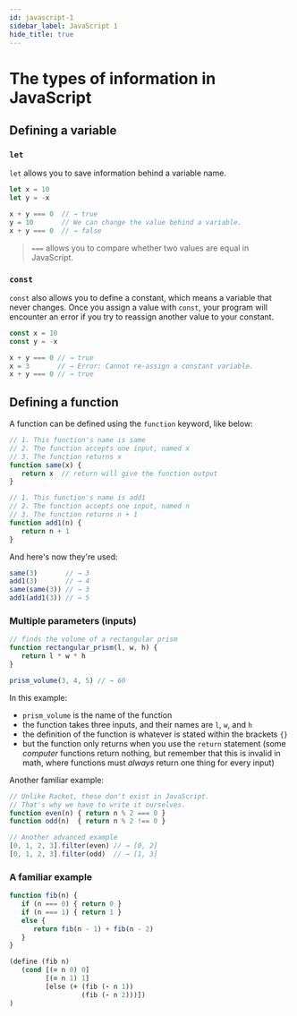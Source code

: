 ```yaml
---
id: javascript-1
sidebar_label: JavaScript 1
hide_title: true
---
```


# The types of information in JavaScript

## Defining a variable

### `let`

`let` allows you to save information behind a variable name.

``` javascript
let x = 10
let y = -x

x + y === 0  // → true
y = 10       // We can change the value behind a variable.
x + y === 0  // → false
```

> `===` allows you to compare whether two values are equal in JavaScript.

### `const`

`const` also allows you to define a constant, which means a variable that never
changes. Once you assign a value with `const`, your program will encounter an
error if you try to reassign another value to your constant.

``` javascript
const x = 10
const y = -x

x + y === 0 // → true
x = 3       // → Error: Cannot re-assign a constant variable.
x + y === 0 // → true
```

## Defining a function

A function can be defined using the `function` keyword, like below:

``` javascript
// 1. This function's name is same
// 2. The function accepts one input, named x
// 3. The function returns x
function same(x) {
   return x  // return will give the function output
}

// 1. This function's name is add1
// 2. The function accepts one input, named n
// 3. The function returns n + 1
function add1(n) {
   return n + 1
}

```

And here's now they're used:

``` javascript
same(3)       // → 3
add1(3)       // → 4
same(same(3)) // → 3
add1(add1(3)) // → 5
```

### Multiple parameters (inputs)

``` javascript
// finds the volume of a rectangular prism
function rectangular_prism(l, w, h) {
   return l * w * h
}

prism_volume(3, 4, 5) // → 60
```

In this example:
 * `prism_volume` is the name of the function
 * the function takes three inputs, and their names are `l`, `w`, and `h`
 * the definition of the function is whatever is stated within the brackets `{}`
 * but the function only returns when you use the `return` statement (some 
   *computer* functions return nothing, but remember that this is invalid in 
   math, where functions must *always* return one thing for every input)

Another familiar example:

``` javascript
// Unlike Racket, these don't exist in JavaScript.
// That's why we have to write it ourselves.
function even(n) { return n % 2 === 0 }
function odd(n)  { return n % 2 !== 0 }

// Another advanced example
[0, 1, 2, 3].filter(even) // → [0, 2] 
[0, 1, 2, 3].filter(odd)  // → [1, 3]
```

### A familiar example

``` javascript
function fib(n) {
   if (n === 0) { return 0 }
   if (n === 1) { return 1 }
   else {
      return fib(n - 1) + fib(n - 2)
   }
}
```

``` clojure
(define (fib n)
   (cond [(= n 0) 0]
         [(= n 1) 1]
         [else (+ (fib (- n 1))
                  (fib (- n 2)))])
)
```
